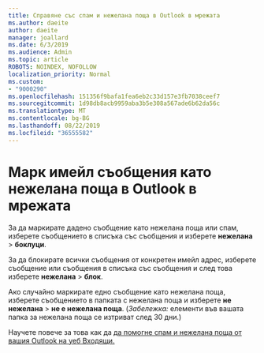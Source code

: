 ```yaml
---
title: Справяне със спам и нежелана поща в Outlook в мрежата
ms.author: daeite
author: daeite
manager: joallard
ms.date: 6/3/2019
ms.audience: Admin
ms.topic: article
ROBOTS: NOINDEX, NOFOLLOW
localization_priority: Normal
ms.custom:
- "9000290"
ms.openlocfilehash: 151356f9bafa1fea6eb2c33d157e3fb7038ceef7
ms.sourcegitcommit: 1d98db8acb9959aba3b5e308a567ade6b62da56c
ms.translationtype: MT
ms.contentlocale: bg-BG
ms.lasthandoff: 08/22/2019
ms.locfileid: "36555582"
---
```

# <a name="mark-email-messages-as-junk-in-outlook-on-the-web"></a>Марк имейл съобщения като нежелана поща в Outlook в мрежата

За да маркирате дадено съобщение като нежелана поща или спам, изберете съобщението в списъка със съобщения и изберете **нежелана** > **боклуци**.

За да блокирате всички съобщения от конкретен имейл адрес, изберете съобщение или съобщения в списъка със съобщения и след това изберете **нежелана** > **блок**.

Ако случайно маркирате едно съобщение като нежелана поща, изберете съобщението в папката с нежелана поща и изберете **не нежелана** > **не е нежелана поща**. (*Забележка:* елементи във вашата папка за нежелана поща се изтриват след 30 дни.)

Научете повече за това как да [да помогне спам и нежелана поща от вашия Outlook на уеб Входящи.](https://support.office.com/article/db786e79-54e2-40cc-904f-d89d57b7f41d)